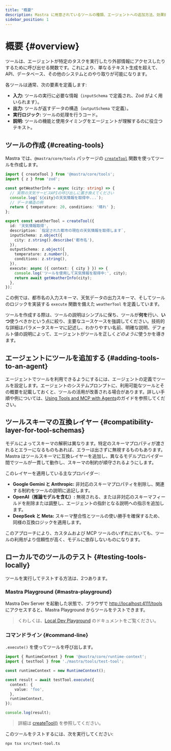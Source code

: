 ```yaml
---
title: "概要"
description: Mastra に用意されているツールの種類、エージェントへの追加方法、効果的なツール設計のベストプラクティスを理解しましょう。
sidebar_position: 1
---
```


# 概要 \{#overview\}

ツールは、エージェントが特定のタスクを実行したり外部情報にアクセスしたりするために呼び出せる関数です。これにより、単なるテキスト生成を超えて、API、データベース、その他のシステムとのやり取りが可能になります。

各ツールは通常、次の要素を定義します:

* **入力:** ツールの実行に必要な情報（`inputSchema` で定義され、Zod がよく用いられます）。
* **出力:** ツールが返すデータの構造（`outputSchema` で定義）。
* **実行ロジック:** ツールの処理を行うコード。
* **説明:** ツールの機能と使用タイミングをエージェントが理解するのに役立つテキスト。

## ツールの作成 \{#creating-tools\}

Mastra では、`@mastra/core/tools` パッケージの [`createTool`](/docs/reference/tools/create-tool) 関数を使ってツールを作成します。

```typescript filename="src/mastra/tools/weatherInfo.ts" copy
import { createTool } from '@mastra/core/tools';
import { z } from 'zod';

const getWeatherInfo = async (city: string) => {
  // 実際の天気サービスAPIの呼び出しに置き換えてください
  console.log(`${city}の天気情報を取得中...`);
  // データ構造の例
  return { temperature: 20, conditions: '晴れ' };
};

export const weatherTool = createTool({
  id: '天気情報取得',
  description: `指定された都市の現在の天気情報を取得します`,
  inputSchema: z.object({
    city: z.string().describe('都市名'),
  }),
  outputSchema: z.object({
    temperature: z.number(),
    conditions: z.string(),
  }),
  execute: async ({ context: { city } }) => {
    console.log('ツールを使用して天気情報を取得中:', city);
    return await getWeatherInfo(city);
  },
});
```

この例では、都市名の入力スキーマ、天気データの出力スキーマ、そしてツールのロジックを実装する `execute` 関数を備えた `weatherTool` を定義しています。

ツールを作成する際は、ツールの説明はシンプルに保ち、ツールが**何を**行い、**いつ**使うべきかという点に絞り、主要なユースケースを強調してください。技術的な詳細はパラメータスキーマに記述し、わかりやすい名前、明確な説明、デフォルト値の説明によって、エージェントがツールを正しく*どのように*使うかを導きます。

## エージェントにツールを追加する \{#adding-tools-to-an-agent\}

エージェントでツールを利用できるようにするには、エージェントの定義でツールを設定します。エージェントのシステムプロンプトに、利用可能なツールとその概要を記載しておくと、ツールの活用が改善される場合があります。詳しい手順や例については、[Using Tools and MCP with Agents](/docs/agents/using-tools-and-mcp#adding-tools-to-an-agent)のガイドを参照してください。

## ツールスキーマの互換レイヤー \{#compatibility-layer-for-tool-schemas\}

モデルによってスキーマの解釈は異なります。特定のスキーマプロパティが渡されるとエラーになるものもあれば、エラーは出さずに無視するものもあります。Mastra はツールスキーマに互換レイヤーを追加し、異なるモデルプロバイダー間でツールが一貫して動作し、スキーマの制約が順守されるようにします。

このレイヤーを適用している主なプロバイダー:

* **Google Gemini と Anthropic:** 非対応のスキーマプロパティを削除し、関連する制約をツールの説明に追記します。
* **OpenAI（推論モデルを含む）:** 無視される、または非対応のスキーマフィールドを削除または調整し、エージェントの指針となる説明への指示を追加します。
* **DeepSeek と Meta:** スキーマ整合性とツールの使い勝手を確保するため、同様の互換ロジックを適用します。

このアプローチにより、カスタムおよび MCP ツールのいずれにおいても、ツールの利用がより信頼性が高く、モデルに依存しないものになります。

## ローカルでのツールのテスト \{#testing-tools-locally\}

ツールを実行してテストする方法は、2つあります。

### Mastra Playground \{#mastra-playground\}

Mastra Dev Server を起動した状態で、ブラウザで [http://localhost:4111/tools](http://localhost:4111/tools) にアクセスすると、Mastra Playground からツールをテストできます。

> くわしくは、[Local Dev Playground](/docs/getting-started/local-dev-playground) のドキュメントをご覧ください。

### コマンドライン \{#command-line\}

`.execute()` を使ってツールを呼び出します。

```typescript filename="src/test-tool.ts" showLineNumbers copy
import { RuntimeContext } from '@mastra/core/runtime-context';
import { testTool } from './mastra/tools/test-tool';

const runtimeContext = new RuntimeContext();

const result = await testTool.execute({
  context: {
    value: 'foo',
  },
  runtimeContext,
});

console.log(result);
```

> 詳細は [createTool()](/docs/reference/tools/create-tool) を参照してください。

このツールをテストするには、次を実行してください:

```bash copy
npx tsx src/test-tool.ts
```
